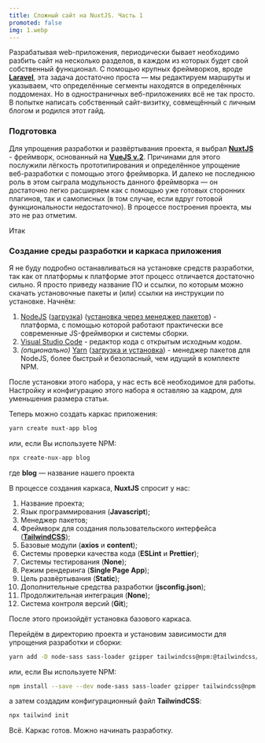 ```yaml
---
title: Сложный сайт на NuxtJS. Часть 1
promoted: false
img: 1.webp
---
```


Разрабатывая web-приложения, периодически бывает необходимо разбить сайт на несколько разделов, в каждом из которых
будет свой собственный функционал. С помощью крупных фреймворков, вроде [**Laravel**](https://laravel.com), эта задача
достаточно проста — мы редактируем маршруты и указываем, что определённые сегменты находятся в определённых
поддоменах. Но в одностраничных веб-приложениях всё не так просто. В попытке написать собственный сайт-визитку,
совмещённый с личным блогом и родился этот гайд.
<!--more-->
### Подготовка

Для упрощения разработки и развёртывания проекта, я выбрал [**NuxtJS**](https://nuxtjs.org) - фреймворк, основанный на
[**VueJS v.2**](https://vuejs.org). Причинами для этого послужили лёгкость прототипирования и определённое упрощение
веб-разработки с помощью этого фреймворка. И далеко не последнюю роль в этом сыграла модульность данного
фреймворка — он достаточно легко расширяем как с помощью уже готовых сторонних плагинов, так и самописных (в том
случае, если вдруг готовой функциональности недостаточно). В процессе построения проекта, мы это не раз отметим.

Итак

### Создание среды разработки и каркаса приложения

Я не буду подробно останавливаться на установке средств разработки, так как от платформы к платформе этот процесс
отличается достаточно сильно. Я просто приведу название ПО и ссылки, по которым можно скачать установочные пакеты и
(или) ссылки на инструкции по установке. Начнём:

1. [NodeJS](https://nodejs.org) ([загрузка](https://nodejs.org/ru/download/current/)) ([установка через менеджер
   пакетов](https://nodejs.org/ru/download/package-manager/)) - платформа, с помощью которой работают практически
   все современные JS-фреймворки и системы сборки.
2. [Visual Studio Code](https://code.visualstudio.com/) - редактор кода с открытым исходным кодом.
3. *(опционально)* [Yarn](https://classic.yarnpkg.com)
   ([загрузка и установка](https://classic.yarnpkg.com/en/docs/install#debian-stable)) - менеджер пакетов для NodeJS,
   более быстрый и безопасный, чем идущий в комплекте NPM.

После установки этого набора, у нас есть всё необходимое для работы. Настройку и конфигурацию этого набора я
оставляю за кадром, для уменьшения размера статьи.

Теперь можно создать каркас приложения:

```bash
yarn create nuxt-app blog
```

или, если Вы используете NPM:

```bash
npx create-nux-app blog
```

где **blog** — название нашего проекта

В процессе создания каркаса, **NuxtJS** спросит у нас:

1. Название проекта;
2. Язык программирования (**Javascript**);
3. Менеджер пакетов;
4. Фреймворк для создания пользовательского интерфейса ([**TailwindCSS**](https://tailwindcss.com));
5. Базовые модули (**axios** и **content**);
6. Системы проверки качества кода (**ESLint** и **Prettier**);
7. Системы тестирования (**None**);
8. Режим рендеринга (**Single Page App**);
9. Цель развёртывания (**Static**);
10. Дополнительные средства разработки (**jsconfig.json**);
11. Продолжительная интеграция (**None**);
12. Система контроля версий (**Git**);

После этого произойдёт установка базового каркаса.

Перейдём в директорию проекта и установим зависимости для упрощения разработки и сборки:

```bash
yarn add -D node-sass sass-loader gzipper tailwindcss@npm:@tailwindcss/postcss7-compat postcss@^7 autoprefixer@^9
```

или, если Вы используете NPM:

```bash
npm install --save --dev node-sass sass-loader gzipper tailwindcss@npm:@tailwindcss/postcss7-compat postcss@^7 autoprefixer@^9
```

а затем создадим конфигурационный файл **TailwindCSS**:

```bash
npx tailwind init
```

Всё. Каркас готов. Можно начинать разработку.
